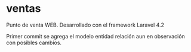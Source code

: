 # ventas
Punto de venta WEB. Desarrollado con el framework Laravel 4.2

Primer commit se agrega el modelo entidad relación aun en observación con posibles cambios.